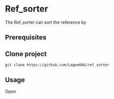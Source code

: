 # Ref_sorter
The Ref_sorter can sort the reference by


## Prerequisites



## Clone project

```
git clone https://github.com/Lagee666/ref_sorter
```
## Usage
Open
